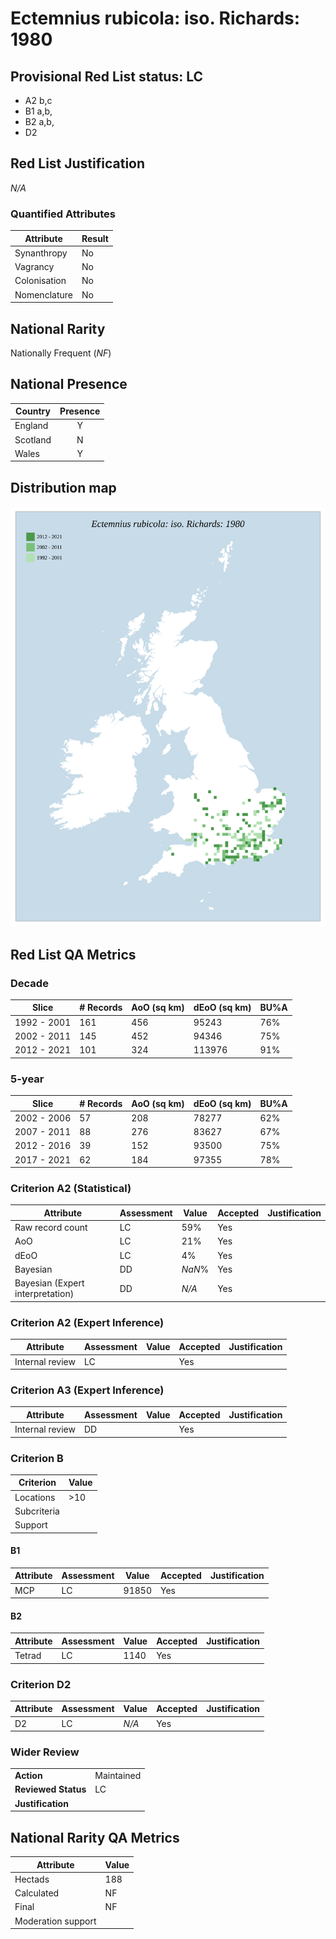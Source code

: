# Ectemnius rubicola: iso. Richards: 1980

## Provisional Red List status: LC
- A2 b,c
- B1 a,b, 
- B2 a,b, 
- D2

## Red List Justification
*N/A*
### Quantified Attributes
|Attribute|Result|
|---|---|
|Synanthropy|No|
|Vagrancy|No|
|Colonisation|No|
|Nomenclature|No|


## National Rarity
Nationally Frequent (*NF*)

## National Presence
|Country|Presence
|---|:-:|
|England|Y|
|Scotland|N|
|Wales|Y|


## Distribution map
![](../map/259.svg)

## Red List QA Metrics
### Decade
| Slice | # Records | AoO (sq km) | dEoO (sq km) |BU%A |
|---|---|---|---|---|
|1992 - 2001|161|456|95243|76%|
|2002 - 2011|145|452|94346|75%|
|2012 - 2021|101|324|113976|91%|
### 5-year
| Slice | # Records | AoO (sq km) | dEoO (sq km) |BU%A |
|---|---|---|---|---|
|2002 - 2006|57|208|78277|62%|
|2007 - 2011|88|276|83627|67%|
|2012 - 2016|39|152|93500|75%|
|2017 - 2021|62|184|97355|78%|
### Criterion A2 (Statistical)
|Attribute|Assessment|Value|Accepted|Justification
|---|---|---|---|---|
|Raw record count|LC|59%|Yes||
|AoO|LC|21%|Yes||
|dEoO|LC|4%|Yes||
|Bayesian|DD|*NaN*%|Yes||
|Bayesian (Expert interpretation)|DD|*N/A*|Yes||
### Criterion A2 (Expert Inference)
|Attribute|Assessment|Value|Accepted|Justification
|---|---|---|---|---|
|Internal review|LC||Yes||
### Criterion A3 (Expert Inference)
|Attribute|Assessment|Value|Accepted|Justification
|---|---|---|---|---|
|Internal review|DD||Yes||
### Criterion B
|Criterion| Value|
|---|---|
|Locations|>10|
|Subcriteria||
|Support||
#### B1
|Attribute|Assessment|Value|Accepted|Justification
|---|---|---|---|---|
|MCP|LC|91850|Yes||
#### B2
|Attribute|Assessment|Value|Accepted|Justification
|---|---|---|---|---|
|Tetrad|LC|1140|Yes||
### Criterion D2
|Attribute|Assessment|Value|Accepted|Justification
|---|---|---|---|---|
|D2|LC|*N/A*|Yes||
### Wider Review
|  |  |
|---|---|
|**Action**|Maintained|
|**Reviewed Status**|LC|
|**Justification**||


## National Rarity QA Metrics
|Attribute|Value|
|---|---|
|Hectads|188|
|Calculated|NF|
|Final|NF|
|Moderation support||



